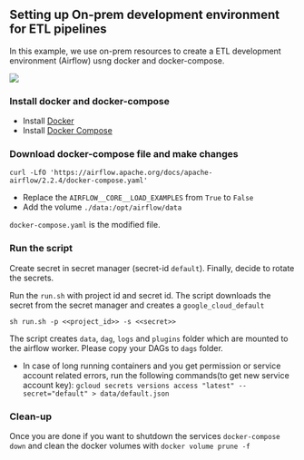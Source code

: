 ## Setting up On-prem development environment for ETL pipelines

In this example, we use on-prem resources to create a ETL development environment (Airflow) usng docker and docker-compose.

 ![](image/OnPrem2GCP.jpg)
 
### Install docker and docker-compose

- Install [Docker](https://docs.docker.com/get-docker/)
- Install [Docker Compose](https://docs.docker.com/compose/install/)

### Download docker-compose file and make changes

```
curl -LfO 'https://airflow.apache.org/docs/apache-airflow/2.2.4/docker-compose.yaml'
```

- Replace the `AIRFLOW__CORE__LOAD_EXAMPLES` from `True` to `False`
- Add the volume `./data:/opt/airflow/data`

`docker-compose.yaml` is the modified file. 


### Run the script

Create secret in secret manager (secret-id `default`). Finally, decide to rotate the secrets.

Run the `run.sh` with project id and secret id. The script downloads the secret from the secret manager and creates a `google_cloud_default` 

```
sh run.sh -p <<project_id>> -s <<secret>>
```

The script creates `data`, `dag`, `logs` and `plugins` folder which are mounted to the airflow worker. Please copy your DAGs to `dags` folder.

- In case of long running containers and you get permission or service account related errors, run the following commands(to get new service account key):  `gcloud secrets versions access "latest" --secret="default" > data/default.json`

### Clean-up

Once you are done if you want to shutdown the services `docker-compose down` and clean the docker volumes with `docker volume prune -f`